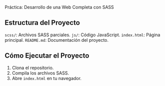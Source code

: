 Práctica: Desarrollo de una Web Completa con SASS

## Estructura del Proyecto

`scss/`: Archivos SASS parciales.
`js/`: Código JavaScript.
`index.html`: Página principal.
`README.md`: Documentación del proyecto.

## Cómo Ejecutar el Proyecto

1. Clona el repositorio.
3. Compila los archivos SASS.
4. Abre `index.html` en tu navegador.


